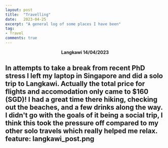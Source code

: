 ```yaml
---
layout: post
title:  "Travelling"
date:   2023-04-25
excerpt: "A general log of some places I have been"
tag:
- Travel
comments: true
---
```

<center><b>Langkawi 14/04/2023</b></center>

In attempts to take a break from recent PhD stress I left my laptop in Singapore and did a solo trip to Langkawi. Actually the total price for flights and accomodation only came to $160 (SGD)! I had a great time there hiking, checking out the beaches, and a few drinks along the way. I didn't go with the goals of it being a social trip, I think this took the pressure off compared to my other solo travels which really helped me relax.
feature: langkawi_post.png
---

